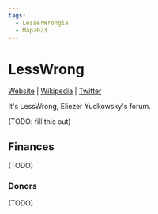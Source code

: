 ```yaml
---
tags:
  - LesserWrongia
  - Map2023
---
```

# LessWrong

[Website](https://www.lesswrong.com/) | [Wikipedia](https://en.wikipedia.org/wiki/LessWrong) |  [Twitter]()

It's LessWrong, Eliezer Yudkowsky's forum.

(TODO: fill this out)

## Finances

(TODO)

### Donors

(TODO)
